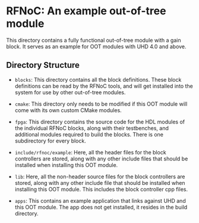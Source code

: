 # RFNoC: An example out-of-tree module

This directory contains a fully functional out-of-tree module with a gain block.
It serves as an example for OOT modules with UHD 4.0 and above.

## Directory Structure

* `blocks`: This directory contains all the block definitions. These block
  definitions can be read by the RFNoC tools, and will get installed into the
  system for use by other out-of-tree modules.

* `cmake`: This directory only needs to be modified if this OOT module will
  come with its own custom CMake modules.

* `fpga`: This directory contains the source code for the HDL modules of the
  individual RFNoC blocks, along with their testbenches, and additional modules
  required to build the blocks. There is one subdirectory for every block.

* `include/rfnoc/example`: Here, all the header files for the block controllers
  are stored, along with any other include files that should be installed when
  installing this OOT module.

* `lib`: Here, all the non-header source files for the block controllers are stored,
  along with any other include file that should be installed when installing
  this OOT module. This includes the block controller cpp files.

* `apps`: This contains an example application that links against UHD and this
  OOT module. The app does not get installed, it resides in the build directory.
